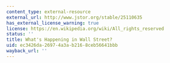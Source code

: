 ```yaml
---
content_type: external-resource
external_url: http://www.jstor.org/stable/25110635
has_external_license_warning: true
license: https://en.wikipedia.org/wiki/All_rights_reserved
status: ''
title: What's Happening in Wall Street?
uid: ec3426da-2697-4a3a-b216-8ceb56641bbb
wayback_url: ''
---
```

